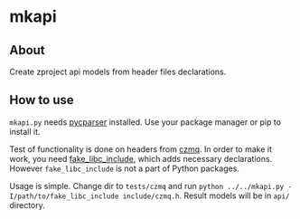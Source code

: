 # mkapi

## About

Create zproject api models from header files declarations.

## How to use

`mkapi.py` needs [pycparser](https://github.com/eliben/pycparser/) installed. Use your package manager or pip to install it.

Test of functionality is done on headers from [czmq](https://github.com/zeromq/czmq/). In order to make it work, you need [fake_libc_include](https://github.com/eliben/pycparser/tree/master/utils/fake_libc_include), which adds necessary declarations. However `fake_libc_include` is not a part of Python packages.

Usage is simple. Change dir to `tests/czmq` and run `python ../../mkapi.py -I/path/to/fake_libc_include include/czmq.h`. Result models will be in `api/` directory.
